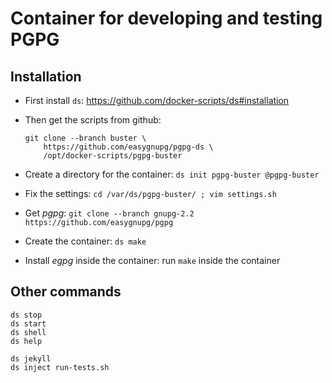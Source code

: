 # Container for developing and testing PGPG

## Installation

  - First install `ds`: https://github.com/docker-scripts/ds#installation

  - Then get the scripts from github:
    ```
    git clone --branch buster \
        https://github.com/easygnupg/pgpg-ds \
        /opt/docker-scripts/pgpg-buster
    ```

  - Create a directory for the container: `ds init pgpg-buster @pgpg-buster`

  - Fix the settings: `cd /var/ds/pgpg-buster/ ; vim settings.sh`

  - Get *pgpg*: `git clone --branch gnupg-2.2 https://github.com/easygnupg/pgpg`

  - Create the container: `ds make`
  
  - Install *egpg* inside the container: run `make` inside the container



## Other commands

   ```
   ds stop
   ds start
   ds shell
   ds help

   ds jekyll
   ds inject run-tests.sh
   ```

